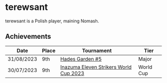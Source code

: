 # terewsant

terewsant is a Polish player, maining Nomash.

## Achievements

|Date|Place|Tournament|Tier|
|-|-|-|-|
| 31/08/2023 | 9th | [Hades Garden #5](/inapedia/tournaments/hg/hg5.md) | Major |
| 30/07/2023 | 9th | [Inazuma Eleven Strikers World Cup 2023](/inapedia/tournaments/worldcup23.md) | World Cup |
